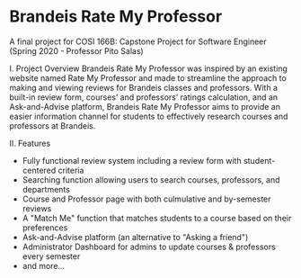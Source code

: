 # Brandeis Rate My Professor
A final project for COSI 166B: Capstone Project for Software Engineer (Spring 2020 - Professor Pito Salas)

I. Project Overview
Brandeis Rate My Professor was inspired by an existing website named Rate My Professor and made to streamline the approach to making and viewing reviews for Brandeis classes and professors. With a built-in review form, courses’ and professors’ ratings calculation, and an Ask-and-Advise platform, Brandeis Rate My Professor aims to provide an easier information channel for students to effectively research courses and professors at Brandeis.

II. Features
- Fully functional review system including a review form with student-centered criteria
- Searching function allowing users to search courses, professors, and departments
- Course and Professor page with both culmulative and by-semester reviews 
- A "Match Me" function that matches students to a course based on their preferences
- Ask-and-Advise platform (an alternative to "Asking a friend")
- Administrator Dashboard for admins to update courses & professors every semester
- and more...
